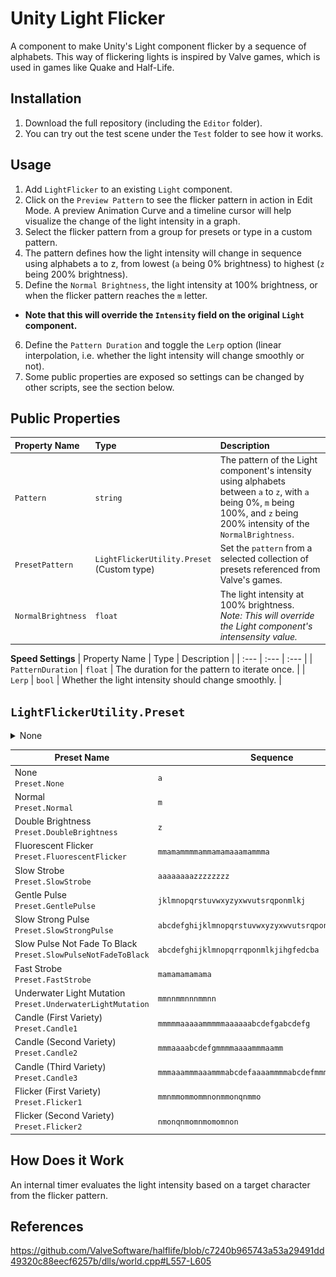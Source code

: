 # Unity Light Flicker
A component to make Unity's Light component flicker by a sequence of alphabets. This way of flickering lights is inspired by Valve games, which is used in games like Quake and Half-Life.

## Installation
1. Download the full repository (including the `Editor` folder).
2. You can try out the test scene under the `Test` folder to see how it works.

## Usage
1. Add `LightFlicker` to an existing `Light` component.
2. Click on the `Preview Pattern` to see the flicker pattern in action in Edit Mode. A preview Animation Curve and a timeline cursor will help visualize the change of the light intensity in a graph.
3. Select the flicker pattern from a group for presets or type in a custom pattern.
4. The pattern defines how the light intensity will change in sequence using alphabets a to z, from lowest (`a` being 0% brightness) to highest (`z` being 200% brightness).
5. Define the `Normal Brightness`, the light intensity at 100% brightness, or when the flicker pattern reaches the `m` letter.
  - **Note that this will override the `Intensity` field on the original `Light` component.**
6. Define the `Pattern Duration` and toggle the `Lerp` option (linear interpolation, i.e. whether the light intensity will change smoothly or not).
7. Some public properties are exposed so settings can be changed by other scripts, see the section below.

## Public Properties

| Property Name      | Type    | Description                                            |
| :---               | :---    | :---                                                   |
| `Pattern`          | `string`| The pattern of the Light component's intensity using alphabets between `a` to `z`, with `a` being 0%, `m` being 100%, and `z` being 200% intensity of the `NormalBrightness`. |
| `PresetPattern`    | `LightFlickerUtility.Preset` <br/>(Custom type) | Set the `pattern` from a selected collection of presets referenced from Valve's games. |
| `NormalBrightness` | `float` | The light intensity at 100% brightness. <br/>*Note: This will override the Light component's intensensity value.* |

**Speed Settings**
| Property Name      | Type    | Description                                            |
| :---               | :---    | :---                                                   |
| `PatternDuration`  | `float` | The duration for the pattern to iterate once.          |
| `Lerp`             | `bool`  | Whether the light intensity should change smoothly.    |

## `LightFlickerUtility.Preset`

<details>
  <summary>None</summary>
<table>
  <tr>
    <td>Preview</td>
    <td><img src = "https://github.com/huchi57/LightFlicker/blob/main/Readme/flickerlight-fluorescent.gif" width = 200></td>
  </tr>
  <tr>    
    <td>Preset Enum</td>
    <td><code>LightFlickerUtility.Preset.None</code></td>
  </tr>
  <tr>    
    <td>Actual Sequence</td>
    <td><code>a</code></td>
  </tr>
</table>
</details>

| Preset Name | Sequence | Preview |
| -----       | -----    | -----   |
|  None<br/>`Preset.None`  | `a`
|  Normal<br/>`Preset.Normal`| `m`
|  Double Brightness<br/>`Preset.DoubleBrightness` | `z`
|  Fluorescent Flicker<br/>`Preset.FluorescentFlicker` | `mmamammmmammamamaaamammma`
|  Slow Strobe<br/>`Preset.SlowStrobe` | `aaaaaaaazzzzzzzz`
|  Gentle Pulse<br/>`Preset.GentlePulse` | `jklmnopqrstuvwxyzyxwvutsrqponmlkj`
|  Slow Strong Pulse<br/>`Preset.SlowStrongPulse` | `abcdefghijklmnopqrstuvwxyzyxwvutsrqponmlkjihgfedcba`
|  Slow Pulse Not Fade To Black<br/>`Preset.SlowPulseNotFadeToBlack` | `abcdefghijklmnopqrrqponmlkjihgfedcba`
|  Fast Strobe<br/>`Preset.FastStrobe` | `mamamamamama`
|  Underwater Light Mutation<br/>`Preset.UnderwaterLightMutation` | `mmnnmmnnnmmnn`
|  Candle (First Variety)<br/>`Preset.Candle1` | `mmmmmaaaaammmmmaaaaaabcdefgabcdefg`
|  Candle (Second Variety)<br/>`Preset.Candle2` | `mmmaaaabcdefgmmmmaaaammmaamm`
|  Candle (Third Variety)<br/>`Preset.Candle3` | `mmmaaammmaaammmabcdefaaaammmmabcdefmmmaaaa`
|  Flicker (First Variety)<br/>`Preset.Flicker1` | `mmnmmommommnonmmonqnmmo`
|  Flicker (Second Variety)<br/>`Preset.Flicker2`| `nmonqnmomnmomomnon`

## How Does it Work
An internal timer evaluates the light intensity based on a target character from the flicker pattern.

## References
https://github.com/ValveSoftware/halflife/blob/c7240b965743a53a29491dd49320c88eecf6257b/dlls/world.cpp#L557-L605

